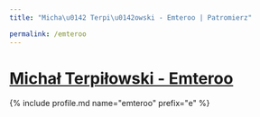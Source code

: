```yaml
---
title: "Micha\u0142 Terpi\u0142owski - Emteroo | Patromierz"

permalink: /emteroo
---
```


# [Michał Terpiłowski - Emteroo](https://patronite.pl/emteroo)

{% include profile.md name="emteroo" prefix="e" %}
